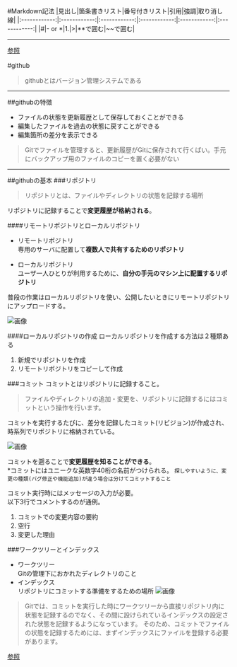 #Markdown記法
|見出し|箇条書きリスト|番号付きリスト|引用|強調|取り消し線|
|:------------:|:------------:|:------------:|:------------:|:------------:|:------------:|
|#|- or *|1.|>|**で囲む|~~で囲む|
***
[参照](http://qiita.com/tbpgr/items/989c6badefff69377da7#%E8%A8%98%E8%BF%B0%E4%BE%8B-1)

#github　　
>githubとはバージョン管理システムである  

***

##githubの特徴  
- ファイルの状態を更新履歴として保存しておくことができる
- 編集したファイルを過去の状態に戻すことができる
- 編集箇所の差分を表示できる  

>Gitでファイルを管理すると、更新履歴がGitに保存されて行くばい。手元にバックアップ用のファイルのコピーを置く必要がない

***

##githubの基本
###リポジトリ

>リポジトリとは、ファイルやディレクトリの状態を記録する場所

リポジトリに記録することで**変更履歴が格納される**。

####リモートリポジトリとローカルリポジトリ

- リモートリポジトリ  
専用のサーバに配置して**複数人で共有するためのリポジトリ**

- ローカルリポジトリ   
ユーザ一人ひとりが利用するために、**自分の手元のマシン上に配置するリポジトリ**

普段の作業はローカルリポジトリを使い、公開したいときにリモートリポジトリにアップロードする。

![画像](http://www.backlog.jp/git-guide/img/post/intro/capture_intro1_2_2.png)

####ローカルリポジトリの作成
ローカルリポジトリを作成する方法は２種類ある

1. 新規でリポジトリを作成
2. リモートリポジトリをコピーして作成

###コミット
コミットとはリポジトリに記録すること。
> ファイルやディレクトリの追加・変更を、リポジトリに記録するにはコミットという操作を行います。

コミットを実行するたびに、差分を記録したコミット(リビジョン)が作成され、時系列でリポジトリに格納されている。

![画像](http://www.backlog.jp/git-guide/img/post/intro/capture_intro1_3_1.png)

コミットを遡ることで**変更履歴を知ることができる**。   
*コミットにはユニークな英数字40桁の名前がつけられる。
`探しやすいように、変更の種類(バグ修正や機能追加)が違う場合は分けてコミットすること`

コミット実行時にはメッセージの入力が必要。   
以下3行でコメントするのが通例。

1. コミットでの変更内容の要約   
2. 空行   
3. 変更した理由

###ワークツリーとインデックス
- ワークツリー  
Gitの管理下におかれたディレクトリのこと
- インデックス  
リポジトリにコミットする準備をするための場所
![画像](http://www.backlog.jp/git-guide/img/post/intro/capture_intro1_4_1.png)

> Gitでは、コミットを実行した時にワークツリーから直接リポジトリ内に状態を記録するのでなく、その間に設けられているインデックスの設定された状態を記録するようになっています。
そのため、コミットでファイルの状態を記録するためには、まずインデックスにファイルを登録する必要があります。

[参照](http://www.backlog.jp/git-guide/intro/intro3_1.html)
